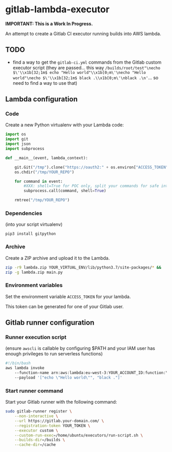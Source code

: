 # gitlab-lambda-executor

**IMPORTANT: This is a Work In Progress.**

An attempt to create a Gitlab CI executor running builds into AWS lambda.

## TODO
 * find a way to get the `gitlab-ci.yml` commands from the Gitlab custom executor script (they are passed... this way `/builds/root/test"\necho $\'\\x1b[32;1m$ echo "Hello world"\\x1b[0;m\'\necho "Hello world"\necho $\'\\x1b[32;1m$ black .\\x1b[0;m\'\nblack .\n'`... so need to find a way to use that)

## Lambda configuration

### Code

Create a new Python virtualenv with your Lambda code:

```python
import os
import git
import json
import subprocess

def __main__(event, lambda_context):

    git.Git("/tmp").clone("https://oauth2:" + os.environ["ACCESS_TOKEN"] + "@YOUR_GITLAB_URL/YOUR_REPO.git")
    os.chdir("/tmp/YOUR_REPO")

    for command in event:
        #XXX: shell=True for POC only, split your commands for safe interpretation :)
        subprocess.call(command, shell=True)

    rmtree("/tmp/YOUR_REPO")
```

### Dependencies

(into your script virtualenv)

```shell
pip3 install gitpython 
```

### Archive

Create a ZIP archive and upload it to the Lambda.

```sh
zip -r9 lambda.zip YOUR_VIRTUAL_ENV/lib/python3.7/site-packages/* && 
zip -g lambda.zip main.py
```

### Environment variables

Set the environment variable `ACCESS_TOKEN` for your lambda.

This token can be generated for one of your Gitlab user.

## Gitlab runner configuration

### Runner execution script

(ensure `awscli` is callable by configuring $PATH and your IAM user has enough privileges to run serverless functions)

```sh
#!/bin/bash
aws lambda invoke
    --function-name arn:aws:lambda:eu-west-3:YOUR_ACCOUNT_ID:function:YOUR_LAMBDA_NAME output
    --payload '["echo \"Hello world\"", "black ."]'
```

### Start runner command

Start your Gitlab runner with the following command:

```sh
sudo gitlab-runner register \
    --non-interactive \
    --url https://gitlab.your-domain.com/ \
    --registration-token YOUR_TOKEN \
    --executor custom \
    --custom-run-exec=/home/ubuntu/executors/run-script.sh \
    --builds-dir=/builds \
    --cache-dir=/cache
```
